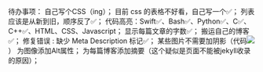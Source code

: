 待办事项：
    自己写个CSS（ing）；
    目前 css 的表格不好看，自己写一个✅；
    列表应该是从新到旧，顺序反了✅；
    代码高亮：Swift✅、Bash✅、Python✅、C✅、C++✅、HTML、CSS、Javascript；
    显示每篇文章的字数✅；
    搬运自己的博客✅；
    修复错误 : 缺少 Meta Description 标记✅；
    某些图片不需要加阴影（代码<img src="/assets/images/" style="box-shadow: 0px 0px 0px 0px">）
    为图像添加Alt属性；
    为每篇博客添加摘要（这个疑似是页面不能被jekyll收录的原因）；